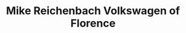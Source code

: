 ---
title: "Mike Reichenbach Volkswagen of Florence"
url: /florence/mike-reichenbach-volkswagen-of-florence/
shop: Autohaus
---